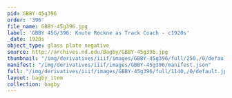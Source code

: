 ```yaml
---
pid: GBBY-45g396
order: '396'
file_name: GBBY-45g396.jpg
label: 'GBBY 45G/396: Knute Rockne as Track Coach - c1920s'
_date: 1920s
object_type: glass plate negative
source: http://archives.nd.edu/Bagby/GBBY-45g396.jpg
thumbnail: "/img/derivatives/iiif/images/GBBY-45g396/full/250,/0/default.jpg"
manifest: "/img/derivatives/iiif/images/GBBY-45g396/manifest.json"
full: "/img/derivatives/iiif/images/GBBY-45g396/full/1140,/0/default.jpg"
layout: bagby_item
collection: bagby
---
```


